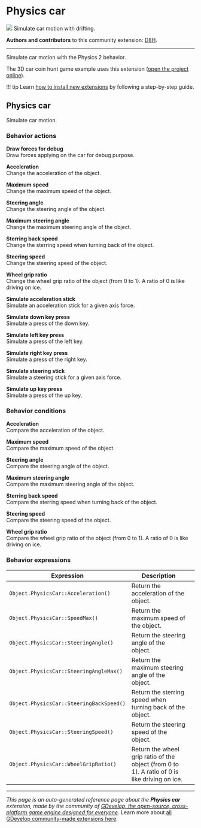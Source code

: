 # Physics car

<img src="https://asset-resources.gdevelop.io/public-resources/Icons/b4a3bb68575adbecb4418e0397ef8c05913e1f0757dfd111de7e6a4ff31eb149_car-back.svg" class="extension-icon"></img>
Simulate car motion with drifting.

**Authors and contributors** to this community extension: [D8H](https://gd.games/D8H).

---

Simulate car motion with the Physics 2 behavior.

The 3D car coin hunt game example uses this extension ([open the project online](https://editor.gdevelop.io/?project=example://3d-car-coin-hunt)).

!!! tip
    Learn [how to install new extensions](/gdevelop5/extensions/search) by following a step-by-step guide.



## Physics car 

Simulate car motion. 

### Behavior actions

**Draw forces for debug**  
Draw forces applying on the car for debug purpose.

**Acceleration**  
Change the acceleration of the object.

**Maximum speed**  
Change the maximum speed of the object.

**Steering angle**  
Change the steering angle of the object.

**Maximum steering angle**  
Change the maximum steering angle of the object.

**Sterring back speed**  
Change the sterring speed when turning back of the object.

**Steering speed**  
Change the steering speed of the object.

**Wheel grip ratio**  
Change the wheel grip ratio of the object (from 0 to 1). A ratio of 0 is like driving on ice.

**Simulate acceleration stick**  
Simulate an acceleration stick for a given axis force.

**Simulate down key press**  
Simulate a press of the down key.

**Simulate left key press**  
Simulate a press of the left key.

**Simulate right key press**  
Simulate a press of the right key.

**Simulate steering stick**  
Simulate a steering stick for a given axis force.

**Simulate up key press**  
Simulate a press of the up key.

### Behavior conditions

**Acceleration**  
Compare the acceleration of the object.

**Maximum speed**  
Compare the maximum speed of the object.

**Steering angle**  
Compare the steering angle of the object.

**Maximum steering angle**  
Compare the maximum steering angle of the object.

**Sterring back speed**  
Compare the sterring speed when turning back of the object.

**Steering speed**  
Compare the steering speed of the object.

**Wheel grip ratio**  
Compare the wheel grip ratio of the object (from 0 to 1). A ratio of 0 is like driving on ice.

### Behavior expressions

| Expression | Description |  |
|-----|-----|-----|
| `Object.PhysicsCar::Acceleration()` | Return the acceleration of the object. ||
| `Object.PhysicsCar::SpeedMax()` | Return the maximum speed of the object. ||
| `Object.PhysicsCar::SteeringAngle()` | Return the steering angle of the object. ||
| `Object.PhysicsCar::SteeringAngleMax()` | Return the maximum steering angle of the object. ||
| `Object.PhysicsCar::SteeringBackSpeed()` | Return the sterring speed when turning back of the object. ||
| `Object.PhysicsCar::SteeringSpeed()` | Return the steering speed of the object. ||
| `Object.PhysicsCar::WheelGripRatio()` | Return the wheel grip ratio of the object (from 0 to 1). A ratio of 0 is like driving on ice. ||

---

*This page is an auto-generated reference page about the **Physics car** extension, made by the community of [GDevelop, the open-source, cross-platform game engine designed for everyone](https://gdevelop.io/).* Learn more about [all GDevelop community-made extensions here](/gdevelop5/extensions).
